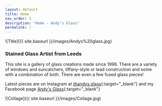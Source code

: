 ```yaml
---
layout: default
title: Home
nav_order: 1
description: "Home - Andy's Glass"
permalink: /
---
```


<!---# Andy's Glass--->
![Title]({{ site.baseurl }}/images/Andys%20glass.jpg)
### Stained Glass Artist from Leeds



This site is a gallery of glass creations made since 1996. There are a variety of windows and suncatchers, tiffany-style or lead construction and some with a combination of both. There are even a few fused glass pieces!

Latest pieces are on Instagram at [@andys.glass](https://www.instagram.com/andys.glass){:target="_blank"} and my Facebook page [Andy's Glass](https://www.facebook.com/profile.php?id=100088442906461){:target="_blank"}

![Collage]({{ site.baseurl }}/images/Collage.jpg)


